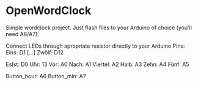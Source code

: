 ﻿# OpenWordClock

Simple wordclock project. Just flash files to your Arduino of choice (you'll need A6/A7).

Connect LEDs through apropriate resistor directly to your Arduino Pins:
Eins: D1
[...]
Zwölf: D12

EsIst: D0
Uhr: 13
Vor: A0
Nach: A1
Viertel: A2
Halb: A3
Zehn: A4
Fünf: A5

Button_hour: A6
Button_min: A7 